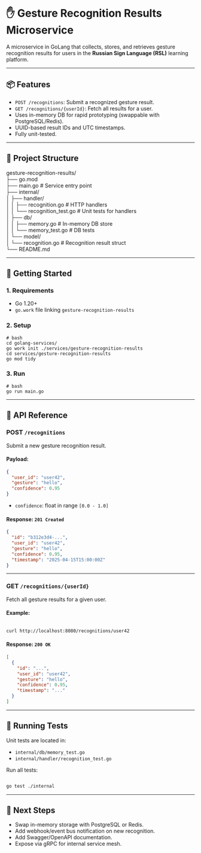 # ✋ Gesture Recognition Results Microservice

A microservice in GoLang that collects, stores, and retrieves gesture recognition results for users in the **Russian Sign Language (RSL)** learning platform.

---

## 📦 Features

- `POST /recognitions`: Submit a recognized gesture result.
- `GET /recognitions/{userId}`: Fetch all results for a user.
- Uses in-memory DB for rapid prototyping (swappable with PostgreSQL/Redis).
- UUID-based result IDs and UTC timestamps.
- Fully unit-tested.

---

## 📁 Project Structure

gesture-recognition-results/  
├── go.mod  
├── main.go # Service entry point  
├── internal/  
    │ ├── handler/  
    │ │ ├── recognition.go # HTTP handlers  
    │ │ └── recognition_test.go # Unit tests for handlers  
    │ ├── db/  
    │ │ ├── memory.go # In-memory DB store  
    │ │ └── memory_test.go # DB tests  
    │ └── model/  
    │ └── recognition.go # Recognition result struct  
└── README.md  

---

## 🚀 Getting Started

### 1. Requirements

- Go 1.20+
- `go.work` file linking `gesture-recognition-results`

### 2. Setup

```
# bash
cd golang-services/
go work init ./services/gesture-recognition-results
cd services/gesture-recognition-results
go mod tidy
```
### 3. Run

```
# bash
go run main.go
```

---

## 🧪 API Reference

### POST `/recognitions`

Submit a new gesture recognition result.

#### Payload:

```json
{
  "user_id": "user42",
  "gesture": "hello",
  "confidence": 0.95
}
```

- `confidence`: float in range `[0.0 - 1.0]`

#### Response: `201 Created`

```json
{
  "id": "b312e3d4-...",
  "user_id": "user42",
  "gesture": "hello",
  "confidence": 0.95,
  "timestamp": "2025-04-15T15:00:00Z"
}
```

---

### GET `/recognitions/{userId}`

Fetch all gesture results for a given user.

#### Example:

```bash

curl http://localhost:8080/recognitions/user42
```

#### Response: `200 OK`

```json
[
  {
    "id": "...",
    "user_id": "user42",
    "gesture": "hello",
    "confidence": 0.95,
    "timestamp": "..."
  }
]
```

---

## 🧪 Running Tests

Unit tests are located in:
- `internal/db/memory_test.go`
- `internal/handler/recognition_test.go`

Run all tests:
```bash

go test ./internal
```

---

## 🔁 Next Steps

- Swap in-memory storage with PostgreSQL or Redis.
- Add webhook/event bus notification on new recognition.
- Add Swagger/OpenAPI documentation.
- Expose via gRPC for internal service mesh.